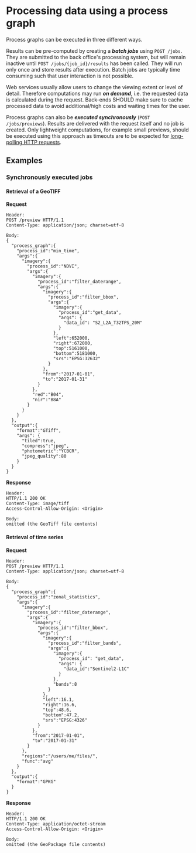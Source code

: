 # Processing data using a process graph

Process graphs can be executed in three different ways.

Results can be pre-computed by creating a ***batch jobs*** using  `POST /jobs`.  They are submitted to the back office's processing system, but will remain inactive until `POST /jobs/{job_id}/results` has been called. They will run only once and store results after execution. Batch jobs are typically time consuming such that user interaction is not possible.

Web services usually allow users to change the viewing extent or level of detail. Therefore computations may run ***on demand***, i.e. the requested data is calculated during the request. Back-ends SHOULD make sure to cache processed data to avoid additional/high costs and waiting times for the user.

Process graphs can also be ***executed  synchronously*** (`POST /jobs/previews`). Results are delivered with the request itself and no job is created. Only lightweight computations, for example small previews, should be executed using this approach as timeouts are to be expected for [long-polling HTTP requests](https://www.pubnub.com/blog/2014-12-01-http-long-polling/).

## Examples

### Synchronously executed jobs

#### Retrieval of a GeoTIFF

**Request**

```
Header:
POST /preview HTTP/1.1
Content-Type: application/json; charset=utf-8

Body:
{
  "process_graph":{
    "process_id":"min_time",
    "args":{
      "imagery":{
        "process_id":"NDVI",
        "args":{
          "imagery":{
            "process_id":"filter_daterange",
            "args":{
              "imagery":{
                "process_id":"filter_bbox",
                "args":{
                  "imagery":{
                    "process_id":"get_data",
                    "args": {
                      "data_id": "S2_L2A_T32TPS_20M"
                    }
                  },
                  "left":652000,
                  "right":672000,
                  "top":5161000,
                  "bottom":5181000,
                  "srs":"EPSG:32632"
                }
              },
              "from":"2017-01-01",
              "to":"2017-01-31"
            }
          },
          "red":"B04",
          "nir":"B8A"
        }
      }
    }
  },
  "output":{
    "format":"GTiff",
	"args": {
      "tiled":true,
      "compress":"jpeg",
      "photometric":"YCBCR",
      "jpeg_quality":80
	}
  }
}
```

**Response** 
```
Header:
HTTP/1.1 200 OK
Content-Type: image/tiff
Access-Control-Allow-Origin: <Origin>

Body:
omitted (the GeoTiff file contents)
```

#### Retrieval of time series

**Request**

```
Header:
POST /preview HTTP/1.1
Content-Type: application/json; charset=utf-8

Body:
{
  "process_graph":{
    "process_id":"zonal_statistics",
    "args":{
      "imagery":{
        "process_id":"filter_daterange",
        "args":{
          "imagery":{
            "process_id":"filter_bbox",
            "args":{
              "imagery":{
                "process_id":"filter_bands",
                "args":{
                  "imagery":{
                    "process_id": "get_data",
                    "args": {
                      "data_id":"Sentinel2-L1C"
                    }
                  },
                  "bands":8
                }
              },
              "left":16.1,
              "right":16.6,
              "top":48.6,
              "bottom":47.2,
              "srs":"EPSG:4326"
            }
          },
          "from":"2017-01-01",
          "to":"2017-01-31"
        }
      },
      "regions":"/users/me/files/",
      "func":"avg"
    }
  },
  "output":{
    "format":"GPKG"
  }
}
```

**Response** 

```
Header:
HTTP/1.1 200 OK
Content-Type: application/octet-stream
Access-Control-Allow-Origin: <Origin>

Body:
omitted (the GeoPackage file contents)
```

